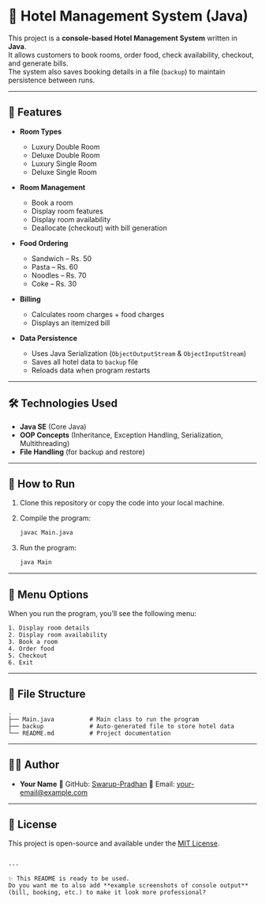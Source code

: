 # 🏨 Hotel Management System (Java)

This project is a **console-based Hotel Management System** written in **Java**.  
It allows customers to book rooms, order food, check availability, checkout, and generate bills.  
The system also saves booking details in a file (`backup`) to maintain persistence between runs.

---

## 📌 Features
- **Room Types**  
  - Luxury Double Room  
  - Deluxe Double Room  
  - Luxury Single Room  
  - Deluxe Single Room  

- **Room Management**
  - Book a room  
  - Display room features  
  - Display room availability  
  - Deallocate (checkout) with bill generation  

- **Food Ordering**
  - Sandwich – Rs. 50  
  - Pasta – Rs. 60  
  - Noodles – Rs. 70  
  - Coke – Rs. 30  

- **Billing**
  - Calculates room charges + food charges  
  - Displays an itemized bill  

- **Data Persistence**
  - Uses Java Serialization (`ObjectOutputStream` & `ObjectInputStream`)  
  - Saves all hotel data to `backup` file  
  - Reloads data when program restarts  

---

## 🛠️ Technologies Used
- **Java SE** (Core Java)  
- **OOP Concepts** (Inheritance, Exception Handling, Serialization, Multithreading)  
- **File Handling** (for backup and restore)  

---

## 🚀 How to Run
1. Clone this repository or copy the code into your local machine.  
2. Compile the program:
   ```bash
   javac Main.java
   ```

3. Run the program:

   ```bash
   java Main
   ```

---

## 📖 Menu Options

When you run the program, you’ll see the following menu:

```
1. Display room details
2. Display room availability
3. Book a room
4. Order food
5. Checkout
6. Exit
```

---

## 📂 File Structure

```
.
├── Main.java          # Main class to run the program
├── backup             # Auto-generated file to store hotel data
└── README.md          # Project documentation
```

---

## 👨‍💻 Author

* **Your Name**
  💼 GitHub: [Swarup-Pradhan](https://github.com/Swarup-Pradhan)
  📧 Email: [your-email@example.com](mailto:your-email@example.com)

---

## 📝 License

This project is open-source and available under the [MIT License](LICENSE).

```

---

✨ This README is ready to be used.  
Do you want me to also add **example screenshots of console output** (bill, booking, etc.) to make it look more professional?
```
